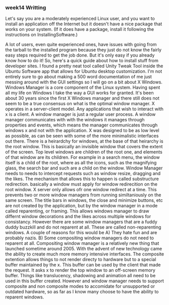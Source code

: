 ### week14 Writting

Let's say you are a moderately experienced Linux user, and you want to install an application off the Internet but it doesn't have a nice package that works on your system. (If it does have a package, install it following the instructions on InstallingSoftware.)

A lot of users, even quite experienced ones, have issues with going from the tarball to the installed program because they just do not know the fairly easy steps required to get the job done. But it's only easy if you already know how to do it! So, here's a quick guide about how to install stuff from developer sites. 
I found a pretty neat tool called Unity Tweak Tool inside the Ubuntu Software app that allows for Ubuntu desktop customization. I'm not entirely sure to go about making a 500 word documentation of me just messing around with the GUI settings so I will go on a bit about X Windows. Windows Manager is a core component of the Linux system. Having spent all my life on Windows I take the way a GUI works for granted. It's been about 30 years since the first X Windows manager and there still does not seem to be a true consensus on what is the optimal window manager. X operates in a server-client model. Any applications that wish to interact with x is a client. A window manager is just a regular user process. A window manager communicates with with the windows it manages through properties and events, which means the manager communicates through windows x and not with the application. X was designed to be as low level as possible, as can be seen with some of the more minimalistic interfaces out there. There is a heirardchy for windows, at the base of that heirarchy is the root window. This is basically an invisible window that covers the extent of the screen. Top level windows are children of the root one, and elements of that window are its children. For example in a search menu, the window itself is a child of the root, where as all the icons, such as the magnifying glass, the search bar and such are a child on the window. Window Manager needs to needs to intercept requests such as window resize, dragging and the likes. The mechanism that allows this to happen is called substructure redirection. basically a window must apply for window redirecition on the root window. X server only allows ofr one window redirect at a time. This prevents two or more window managers from running similtaniously on the same screen. The title bars in windows, the close and minimize buttons, etc are not created by the application, but by the window manager in a mode called reparenting, or framing. This allows windows manager to draw differnt window decorations and the likes across multiple windows for consistancy. However there are some window managers that are a fuddy duddy buzzkill and do not reparent at all. These are called non-reparenting windows. A couple of reasons for this would be A) They hate fun and are probably nazis. B) Some compositing window managers do not need to reparent at all. Compositing window manager is a relatively new thing that launched sometime around 2005. With the advent of new technology came the ability to create much more memory intensive interfaces. The composite extention allows things to not render directy to hardware but to a special buffer maintained by the x. This buffer can be used by the client that made the request. It asks x to render the top window to an off-screen memory buffer. Things like translucency, shadowing and animation all need to be used in this buffer created. However and window manager needs to support composite and non composite modes to accomidate for unsupported or outdated hardware, so as far as I know many choose to have the ability to reparent windows.
